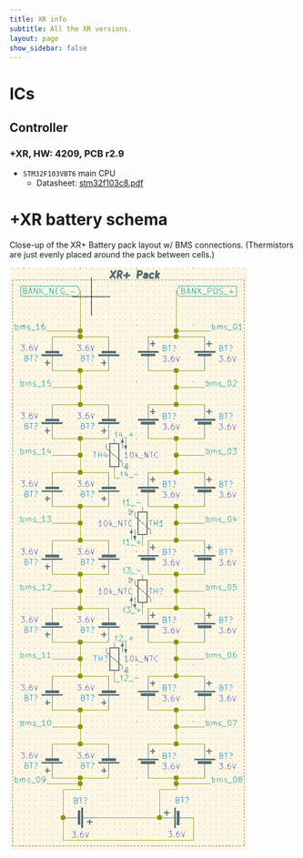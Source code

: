 ```yaml
---
title: XR info
subtitle: All the XR versions.
layout: page
show_sidebar: false
---
```


# ICs

## Controller

### +XR, HW: 4209, PCB r2.9

* `STM32F103VBT6` main CPU
  * Datasheet: [stm32f103c8.pdf](assets/stm32f103c8.pdf)

# +XR battery schema

Close-up of the XR+ Battery pack layout w/ BMS connections. (Thermistors are just evenly placed around the pack between cells.)

![](images/battery_schema_xr.png)
